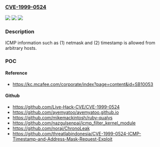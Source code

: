 ### [CVE-1999-0524](https://cve.mitre.org/cgi-bin/cvename.cgi?name=CVE-1999-0524)
![](https://img.shields.io/static/v1?label=Product&message=n%2Fa&color=blue)
![](https://img.shields.io/static/v1?label=Version&message=n%2Fa&color=blue)
![](https://img.shields.io/static/v1?label=Vulnerability&message=n%2Fa&color=brighgreen)

### Description

ICMP information such as (1) netmask and (2) timestamp is allowed from arbitrary hosts.

### POC

#### Reference
- https://kc.mcafee.com/corporate/index?page=content&id=SB10053

#### Github
- https://github.com/Live-Hack-CVE/CVE-1999-0524
- https://github.com/ayemyatoo/ayemyatoo.github.io
- https://github.com/mikemackintosh/ruby-qualys
- https://github.com/nazgulsenpai/icmp_filter_kernel_module
- https://github.com/noraj/ChronoLeak
- https://github.com/threatlabindonesia/CVE-1999-0524-ICMP-Timestamp-and-Address-Mask-Request-Exploit


